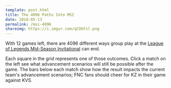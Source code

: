 ```yaml
---
template: post.html
title: The 4096 Paths Into MSI
date: 2018-05-13
permalink: /msi-4096
shareimg: https://i.imgur.com/qCOkFzl.png
---
```


With 12 games left, there are 4096 different ways group play at the [League of Legends Mid-Season Invitational](https://www.lolesports.com/en_US/msi) can end.

Each square in the grid represents one of those outcomes. Click a match on the left see what advancement scenarios will still be possible after the game. The bars below each match show how the result impacts the <span class='active-team'>current team's</span> advancement scenarios; <span class='active-team team-inline'>FNC</span> fans should cheer for <span class=team-inline>KZ</span> in their game against <span class=team-inline>KVS</span>.

<div id='container'>
	<div id='games'></div>
	<div id='graph'>
	</div>
</div>

<link rel="stylesheet" type="text/css" href="style.css">
<script src='../worlds-group-2017/d3_.js'></script>
<script src='graph-scroll.js'></script>
<script src='_script.js'></script>
